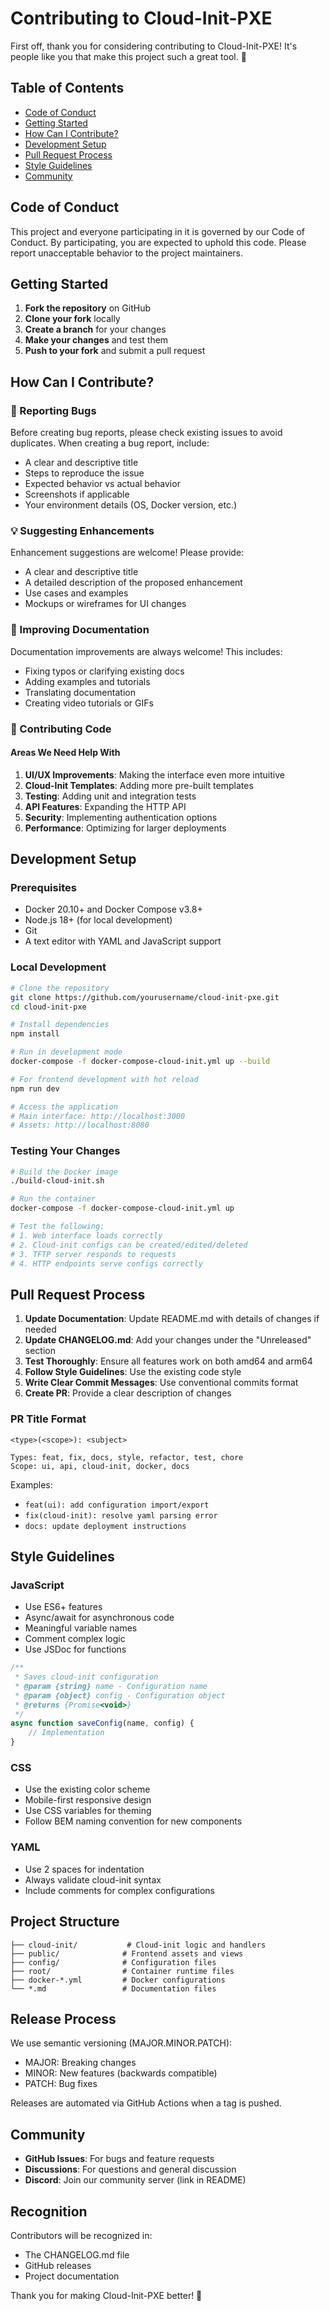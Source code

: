 # Contributing to Cloud-Init-PXE

First off, thank you for considering contributing to Cloud-Init-PXE! It's people like you that make this project such a great tool. 🎉

## Table of Contents

- [Code of Conduct](#code-of-conduct)
- [Getting Started](#getting-started)
- [How Can I Contribute?](#how-can-i-contribute)
- [Development Setup](#development-setup)
- [Pull Request Process](#pull-request-process)
- [Style Guidelines](#style-guidelines)
- [Community](#community)

## Code of Conduct

This project and everyone participating in it is governed by our Code of Conduct. By participating, you are expected to uphold this code. Please report unacceptable behavior to the project maintainers.

## Getting Started

1. **Fork the repository** on GitHub
2. **Clone your fork** locally
3. **Create a branch** for your changes
4. **Make your changes** and test them
5. **Push to your fork** and submit a pull request

## How Can I Contribute?

### 🐛 Reporting Bugs

Before creating bug reports, please check existing issues to avoid duplicates. When creating a bug report, include:

- A clear and descriptive title
- Steps to reproduce the issue
- Expected behavior vs actual behavior
- Screenshots if applicable
- Your environment details (OS, Docker version, etc.)

### 💡 Suggesting Enhancements

Enhancement suggestions are welcome! Please provide:

- A clear and descriptive title
- A detailed description of the proposed enhancement
- Use cases and examples
- Mockups or wireframes for UI changes

### 📝 Improving Documentation

Documentation improvements are always welcome! This includes:

- Fixing typos or clarifying existing docs
- Adding examples and tutorials
- Translating documentation
- Creating video tutorials or GIFs

### 🔧 Contributing Code

#### Areas We Need Help With

1. **UI/UX Improvements**: Making the interface even more intuitive
2. **Cloud-Init Templates**: Adding more pre-built templates
3. **Testing**: Adding unit and integration tests
4. **API Features**: Expanding the HTTP API
5. **Security**: Implementing authentication options
6. **Performance**: Optimizing for larger deployments

## Development Setup

### Prerequisites

- Docker 20.10+ and Docker Compose v3.8+
- Node.js 18+ (for local development)
- Git
- A text editor with YAML and JavaScript support

### Local Development

```bash
# Clone the repository
git clone https://github.com/yourusername/cloud-init-pxe.git
cd cloud-init-pxe

# Install dependencies
npm install

# Run in development mode
docker-compose -f docker-compose-cloud-init.yml up --build

# For frontend development with hot reload
npm run dev

# Access the application
# Main interface: http://localhost:3000
# Assets: http://localhost:8080
```

### Testing Your Changes

```bash
# Build the Docker image
./build-cloud-init.sh

# Run the container
docker-compose -f docker-compose-cloud-init.yml up

# Test the following:
# 1. Web interface loads correctly
# 2. Cloud-init configs can be created/edited/deleted
# 3. TFTP server responds to requests
# 4. HTTP endpoints serve configs correctly
```

## Pull Request Process

1. **Update Documentation**: Update README.md with details of changes if needed
2. **Update CHANGELOG.md**: Add your changes under the "Unreleased" section
3. **Test Thoroughly**: Ensure all features work on both amd64 and arm64
4. **Follow Style Guidelines**: Use the existing code style
5. **Write Clear Commit Messages**: Use conventional commits format
6. **Create PR**: Provide a clear description of changes

### PR Title Format

```
<type>(<scope>): <subject>

Types: feat, fix, docs, style, refactor, test, chore
Scope: ui, api, cloud-init, docker, docs
```

Examples:

- `feat(ui): add configuration import/export`
- `fix(cloud-init): resolve yaml parsing error`
- `docs: update deployment instructions`

## Style Guidelines

### JavaScript

- Use ES6+ features
- Async/await for asynchronous code
- Meaningful variable names
- Comment complex logic
- Use JSDoc for functions

```javascript
/**
 * Saves cloud-init configuration
 * @param {string} name - Configuration name
 * @param {object} config - Configuration object
 * @returns {Promise<void>}
 */
async function saveConfig(name, config) {
    // Implementation
}
```

### CSS

- Use the existing color scheme
- Mobile-first responsive design
- Use CSS variables for theming
- Follow BEM naming convention for new components

### YAML

- Use 2 spaces for indentation
- Always validate cloud-init syntax
- Include comments for complex configurations

## Project Structure

```
├── cloud-init/           # Cloud-init logic and handlers
├── public/              # Frontend assets and views
├── config/              # Configuration files
├── root/                # Container runtime files
├── docker-*.yml         # Docker configurations
└── *.md                 # Documentation files
```

## Release Process

We use semantic versioning (MAJOR.MINOR.PATCH):

- MAJOR: Breaking changes
- MINOR: New features (backwards compatible)
- PATCH: Bug fixes

Releases are automated via GitHub Actions when a tag is pushed.

## Community

- **GitHub Issues**: For bugs and feature requests
- **Discussions**: For questions and general discussion
- **Discord**: Join our community server (link in README)

## Recognition

Contributors will be recognized in:

- The CHANGELOG.md file
- GitHub releases
- Project documentation

Thank you for making Cloud-Init-PXE better! 🚀
